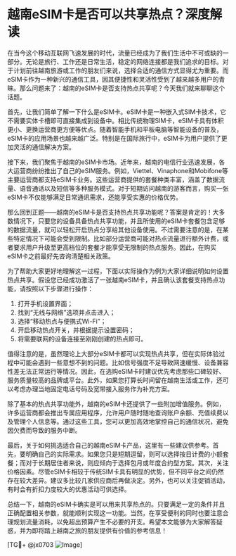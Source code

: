 # 越南eSIM卡是否可以共享热点？深度解读

在当今这个移动互联网飞速发展的时代，流量已经成为了我们生活中不可或缺的一部分。无论是旅行、工作还是日常生活，稳定的网络连接都是我们追求的目标。对于计划前往越南旅游或工作的朋友们来说，选择合适的通信方式显得尤为重要。而eSIM卡作为一种新兴的通信工具，因其便捷性和灵活性受到了越来越多用户的青睐。那么问题来了：越南的eSIM卡是否支持热点共享呢？今天我们就来聊聊这个话题。

首先，让我们简单了解一下什么是eSIM卡。eSIM卡是一种嵌入式SIM卡技术，它不需要实体卡槽即可直接集成到设备中。相比传统物理SIM卡，eSIM卡具有体积更小、更换运营商更方便等优点。随着智能手机和平板电脑等智能设备的普及，eSIM卡的应用场景也越来越广泛。特别是在国际旅行中，eSIM卡为用户提供了更加灵活的通信解决方案。

接下来，我们聚焦于越南的eSIM卡市场。近年来，越南的电信行业迅速发展，各大运营商纷纷推出了自己的eSIM服务。例如，Viettel、Vinaphone和Mobifone等主要运营商都支持eSIM卡业务。这些运营商提供的套餐种类丰富，涵盖了数据流量、语音通话以及短信等多种服务模式。对于短期访问越南的游客而言，购买一张eSIM卡不仅能够满足日常通讯需求，还能享受实惠的价格优势。

那么回到正题——越南的eSIM卡是否支持热点共享功能呢？答案是肯定的！大多数情况下，只要您的设备具备热点共享功能，并且所使用的eSIM卡套餐包含足够的数据流量，就可以轻松开启热点分享给其他设备使用。不过需要注意的是，在某些特定情况下可能会受到限制。比如部分运营商可能对热点流量进行额外计费，或者要求用户升级至更高档位的套餐才能享受无限制的热点服务。因此，在购买eSIM卡之前最好先咨询清楚相关政策。

为了帮助大家更好地理解这一过程，下面以实际操作为例为大家详细说明如何设置热点共享。假设您已经成功激活了一张越南eSIM卡，并且确认该套餐支持热点功能，请按照以下步骤进行操作：

1. 打开手机设置界面；
2. 找到“无线与网络”选项并点击进入；
3. 选择“移动热点与便携式Wi-Fi”；
4. 开启移动热点开关，并根据提示设置密码；
5. 将需要联网的设备连接至刚刚创建的热点即可。

值得注意的是，虽然理论上大部分eSIM卡都可以实现热点共享，但在实际体验过程中可能会遇到一些意想不到的问题。比如信号强度不足导致网速缓慢、设备兼容性差无法正常运行等情况。因此，在选购eSIM卡时建议优先考虑那些口碑较好、服务质量较高的品牌或平台。此外，如果您打算长时间留在越南生活或工作，还可以考虑办理当地固定电话号码及宽带接入服务作为补充方案。

除了基本的热点共享功能外，越南的eSIM卡还提供了一些附加增值服务。例如，许多运营商都会推出专属应用程序，允许用户随时随地查询账户余额、充值续费以及管理个人信息等。通过这些工具，您可以更加高效地掌控自己的通信状况，避免因欠费而导致的服务中断。

最后，关于如何挑选适合自己的越南eSIM卡产品，这里有一些建议供参考。首先，要明确自己的实际需求。如果您只是短期逗留，则可以选择按日计费的小额套餐；而对于长期居住者来说，则应倾向于选择包月或年度合约型方案。其次，关注价格因素。尽管eSIM卡相较于传统SIM卡具有明显的优势，但不同平台之间仍然存在较大差异。建议多比较几家供应商后再做决定。另外，也可以关注促销活动，有时会有折扣力度较大的优惠活动可供选择。

总结一下，越南的eSIM卡确实是可以用来共享热点的。只要满足一定的条件并且正确配置相关参数，就能顺利实现这一功能。当然，在享受便利的同时也要注意合理规划流量消耗，以免超出预算产生不必要的开支。希望本文能够为大家解答疑惑，并为即将踏上越南之旅的朋友提供有价值的参考信息！

[TG💪+ @jx0703 ![Image](https://github.com/user-attachments/assets/dbca1d08-cadb-493c-b0ec-ad6f7a83f270)]